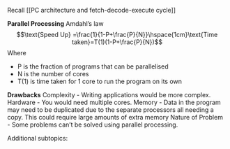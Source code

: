 Recall [[PC architecture and fetch-decode-execute cycle]]

**Parallel Processing**
Amdahl’s law$$\text{Speed Up} =\frac{1}{1-P+\frac{P}{N}}\hspace{1cm}\text{Time taken}=T(1)(1-P+\frac{P}{N})$$
Where 
- P is the fraction of programs that can be parallelised
- N is the number of cores
- T(1) is time taken for 1 core to run the program on its own

**Drawbacks**
Complexity - Writing applications would be more complex.
Hardware - You would need multiple cores.
Memory - Data in the program may need to be duplicated due to the separate processors all needing a copy. This could require large amounts of extra memory
Nature of Problem - Some problems can’t be solved using parallel processing. 

Additional subtopics:
```folder-index-content
```